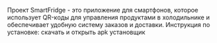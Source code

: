 Проект SmartFridge - это приложение для смартфонов, которое использует QR-коды для управления продуктами в холодильнике и обеспечивает удобную систему заказов и доставки.
Инструкция по установке: скачать и открыть apk установщик
